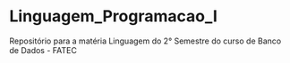# Linguagem_Programacao_I
Repositório para a matéria Linguagem do 2° Semestre do curso de Banco de Dados - FATEC
